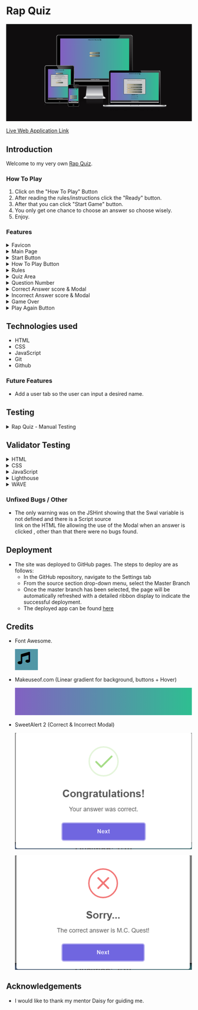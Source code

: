 # Rap Quiz

![Alt text](assets/images/responsive.PNG)

[Live Web Application Link](https://andreasarreqi.github.io/rap-quizz/)


## Introduction

Welcome to my very own [Rap Quiz](https://andreasarreqi.github.io/rap-quizz/). 

### How To Play
1. Click on the "How To Play" Button
2. After reading the rules/instructions click the "Ready" button.
3. After that you can click "Start Game" button.
4. You only get one chance to choose an answer so choose wisely.
5. Enjoy.

### Features



<details>
<summary>Favicon</summary>

- The icon on the Browser tab next to the website name.
- There to help the user navigate easier through the browser tab.

![Alt text](assets/images/favicon.PNG)

</details>



<details>
<summary>Main Page</summary>

- The main page of the website.
- Consist of a Welcome header, Start Game button and How To Play button and a footer.


![Alt text](assets/images/main-page.PNG)

</details>



<details>
<summary>Start Button</summary>

- The Start Game button.
- When clicked the user can start to play the quiz.

![Alt text](assets/images/start-button.PNG)

</details>



<details>
<summary>How To Play Button</summary>

- The How To Play button.
- When clicked the user can read through the rules/instructions.

![Alt text](assets/images/instructions-button.PNG)

</details>




<details>
<summary>Rules</summary>

- Game rules/instructions.
- There so the user has an understanding on how the game works and when ready can click the Ready button.

![Alt text](assets/images/game-rules.PNG)

</details>



<details>
<summary>Quiz Area</summary>

- The actual Quiz Game.
- The quiz area consists of a question, 4 choices to choose from.

![Alt text](assets/images/qui-area.PNG)

</details>




<details>
<summary>Question Number</summary>

- The question count.
- The question count show the questions answered out of 10 questions.

![Alt text](assets/images/question-number.PNG)

</details>



<details>
<summary>Correct Answer score & Modal</summary>

- The Correct answer score.
- Incremented when the right answer is clicked and a congratulating modal is shown.


![Alt text](assets/images/correct-answer.PNG)

![Alt text](assets/images/correct-modal.PNG)

</details>






<details>
<summary>Incorrect Answer score & Modal</summary>

- The Incorrect answer score.
- Incremented when the wrong answer is clicked and a Wrong answer modal is shown along with the correct answer to 
  that particular question.


![Alt text](assets/images/incorrect-answer.PNG)

![Alt text](assets/images/incorrect-modal.PNG)

</details>




<details>
<summary>Game Over</summary>

- The game over pop-up
- Showing the accumulated score and a Play Again button.

![Alt text](assets/images/fame-over.PNG)

</details>




<details>
<summary>Play Again Button</summary>

- Restart game button
- Shown alongside the game over pop-up. Gives the user the choice to play again.


![Alt text](assets/images/play-again.PNG)

</details>



## Technologies used
- HTML 
- CSS
- JavaScript
- Git
- Github



### Future Features
- Add a user tab so the user can input a desired name.

##  Testing 

<details>

<summary>Rap Quiz - Manual Testing</summary>

## Functionality

<table>
  <tr>
   <td>
<strong>Test Label</strong>
</li>
</ol>
   </td>
   <td><strong>Test Action</strong>
   </td>
   <td colspan="2" ><strong>Expected Outcome</strong>
   </td>
   <td><strong>Test Outcome </strong>
   </td>
  </tr>
  <tr>
   <td>Site loading
   </td>
   <td>Navigate to the home
   </td>
   <td colspan="2" >Start and How to play Buttons.
   </td>
   <td>PASS
   </td>
  </tr>
  <tr>
   <td>Access homepage
   </td>
   <td>Instructions before playing the game.
   </td>
   <td colspan="2" >Rules on how to play the game
   </td>
   <td>PASS
   </td>
  </tr>
  <tr>
   <td>Answer question 1
   </td>
   <td>Correct Answer Feedback.
   </td>
   <td colspan="2" >Modal is displayed with the green Tick and congratulating the user and score automatically incremented.
   </td>
   <td>PASS
   </td>
  </tr>
  <tr>
   <td>Answer question 2
   </td>
   <td>Incorrect Answer Feedback.
   </td>
   <td colspan="2" >Modal is displayed with the red X and displaying the correct answer and automatic score incremented.
   </td>
   <td>PASS
   </td>
  </tr>
  <tr>
   <td>Question count
   </td>
   <td>Navigate to any question
   </td>
   <td colspan="2" >Current question number with total question is showed
   </td>
   <td>PASS
   </td>
  </tr>
  <tr>
   <td>Load next question
   </td>
   <td>Answer some question
   </td>
   <td colspan="2" >The next random question is loaded with the options shuffled each time.
   </td>
   <td>PASS
   </td>
  </tr>
  <tr>
   <td>End game
   </td>
   <td>Last Question Answered.
   </td>
   <td colspan="2" >The Game Over message is displayed with a total of the score.
   </td>
   <td>PASS
   </td>
  </tr>
  <tr>
   <td>Game Over.
   </td>
   <td>Game over Pop-up.
   </td>
   <td colspan="2" >Play again button is displayed
   </td>
  <tr>
   <td>Play again
   </td>
   <td>Choose to Play Again
   </td>
   <td colspan="2" >Quiz is reset including the score count.
   </td>
   <td>PASS
   </td>
  </tr>
</table>
<ol>

## Browser Compatibility

The website works on different browsers: <strong>Chrome, Firefox and Edge.</strong>

### Responsiveness

- Responsiveness was tested using: Chrome Dev Tools.

- Responsiveness was  tested using: [AM i Respnsive?](https://ui.dev/amiresponsive?url=https://andreasarreqi.github.io/rap-quizz/)

## User Stories 

All user stories were successfully performed.

1. As a player, I want to read through the rules/instructions quiz.
2. As a player, I want to answer the question with random ordered options.
3. As a player, I want to know if my answer is correct.
4. As a player, I want to know if my answer is incorrect.
5. As a player, I want to know how many questions the game has.
6. As a player, I want to know how many questions I answered in total.
7. As a player, I want to know how many questions I answered correcly.
8. As a player, I want to know how many questions I answered incorrectly.
9. As a player, I want to see my final score and know that the game has finished.
10. As a player, I want to be able to play again.
</details>







## Validator Testing 

<details>
<summary>HTML</summary>
HTML validator.

![Alt text](assets/images/html-validator.PNG)

</details>




<details>
<summary>CSS</summary>
CSS validator.

![Alt text](assets/images/css-validator.PNG)

</details>




<details>
<summary>JavaScript</summary>
JS HINT  validator.

![Alt text](assets/images/jshint.PNG)

</details>




<details>
<summary>Lighthouse</summary>
Lighthouse.

![Alt text](assets/images/lighthouse.PNG)

</details>




<details>
<summary>WAVE</summary>
WAVE validator.

![Alt text](assets/images/WAVE.PNG)

</details>


### Unfixed Bugs / Other

- The only warning was on the JSHint showing that the Swal variable is not defined and there is a Script source  
  link on the HTML file allowing the use of the Modal when an answer is clicked , other than that there were no bugs found.

## Deployment

- The site was deployed to GitHub pages. The steps to deploy are as follows: 
  - In the GitHub repository, navigate to the Settings tab 
  - From the source section drop-down menu, select the Master Branch
  - Once the master branch has been selected, the page will be automatically refreshed with a detailed ribbon 
    display to indicate the successful deployment. 
  - The deployed app can be found [here](https://andreasarreqi.github.io/rap-quizz/)



## Credits 
- Font Awesome.

    ![Alt text](assets/images/font-awesome.PNG)

- Makeuseof.com (Linear gradient for background, buttons + Hover)

    ![Alt text](assets/images/linear%20gradient.PNG)

- SweetAlert 2 (Correct & Incorrect Modal)

    ![Alt text](assets/images/correct-modal.PNG)

    ![Alt text](assets/images/incorrect-modal.PNG)

## Acknowledgements
- I would like to thank my mentor Daisy for guiding me.

